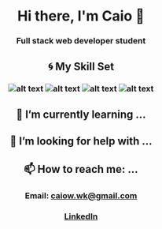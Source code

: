 # <div align=center>Hi there, I'm Caio 👋</div>
### <div align=center>Full stack web developer student</div>


## <div align=center>:cyclone: My Skill Set</div>
### <div align=center>![alt text](https://seeklogo.com/images/J/javascript-logo-8892AEFCAC-seeklogo.com.png) ![alt text](https://seeklogo.com/images/R/react-logo-7B3CE81517-seeklogo.com.png) ![alt text](https://seeklogo.com/images/N/nodejs-logo-D26404F360-seeklogo.com.png) ![alt text](https://seeklogo.com/images/R/redux-logo-9CA6836C12-seeklogo.com.png)</div>


## <div align=center>:book: I’m currently learning ...</div>
### <div align=center></div>

## <div align=center>🤔 I’m looking for help with ...</div>
### <div align=center></div>

## <div align=center>📫 How to reach me: ...</div>
### <div align=center>Email: caiow.wk@gmail.com</div>
### <div align=center>[LinkedIn](https://www.linkedin.com/in/kxk/)</div>
